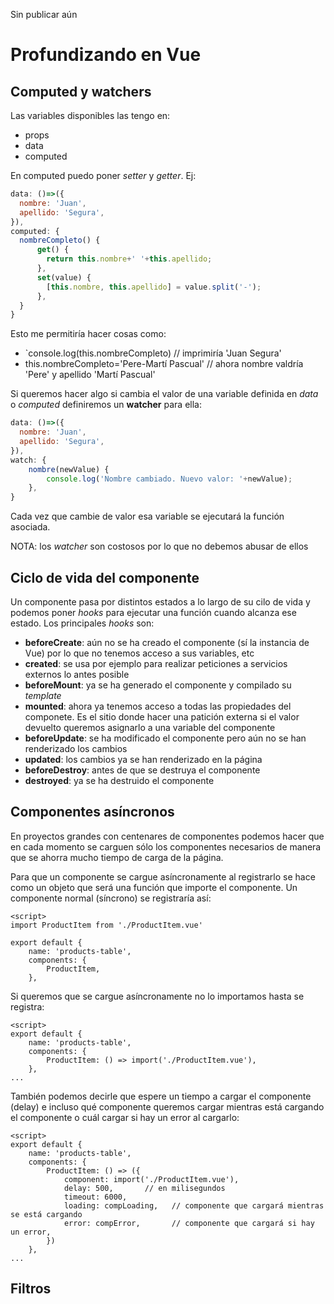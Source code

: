 Sin publicar aún

# Profundizando en Vue
## Computed y watchers
Las variables disponibles las tengo en:
- props
- data
- computed

En computed puedo poner _setter_ y _getter_. Ej:
```javascript
data: ()=>({
  nombre: 'Juan',
  apellido: 'Segura', 
}),
computed: {
  nombreCompleto() {
      get() {
        return this.nombre+' '+this.apellido;
      },
      set(value) {
        [this.nombre, this.apellido] = value.split('-');
      },
  }
}
```

Esto me permitiría hacer cosas como:
- `console.log(this.nombreCompleto)     // imprimiría 'Juan Segura'
- this.nombreCompleto='Pere-Martí Pascual'   // ahora nombre valdría 'Pere' y apellido 'Martí Pascual'

Si queremos hacer algo si cambia el valor de una variable definida en _data_ o _computed_ definiremos un **watcher** para ella:
```javascript
data: ()=>({
  nombre: 'Juan',
  apellido: 'Segura', 
}),
watch: {
    nombre(newValue) {
        console.log('Nombre cambiado. Nuevo valor: '+newValue);
    },
}
```

Cada vez que cambie de valor esa variable se ejecutará la función asociada. 

NOTA: los _watcher_ son costosos por lo que no debemos abusar de ellos

## Ciclo de vida del componente
Un componente pasa por distintos estados a lo largo de su cilo de vida y podemos poner _hooks_ para ejecutar una función cuando alcanza ese estado. Los principales _hooks_ son:
- **beforeCreate**: aún no se ha creado el componente (sí la instancia de Vue) por lo que no tenemos acceso a sus variables, etc
- **created**: se usa por ejemplo para realizar peticiones a servicios externos lo antes posible
- **beforeMount**: ya se ha generado el componente y compilado su _template_
- **mounted**: ahora ya tenemos acceso a todas las propiedades del componete. Es el sitio donde hacer una patición externa si el valor devuelto queremos asignarlo a una variable del componente
- **beforeUpdate**: se ha modificado el componente pero aún no se han renderizado los cambios
- **updated**: los cambios ya se han renderizado en la página
- **beforeDestroy**: antes de que se destruya el componente
- **destroyed**: ya se ha destruido el componente

## Componentes asíncronos
En proyectos grandes con centenares de componentes podemos hacer que en cada momento se carguen sólo los componentes necesarios de manera que se ahorra mucho tiempo de carga de la página.

Para que un componente se cargue asíncronamente al registrarlo se hace como un objeto que será una función que importe el componente. Un componente normal (síncrono) se registraría así:
```vue
<script>
import ProductItem from './ProductItem.vue'

export default {
    name: 'products-table',
    components: {
        ProductItem,
    },
```

Si queremos que se cargue asíncronamente no lo importamos hasta se registra:
```vue
<script>
export default {
    name: 'products-table',
    components: {
        ProductItem: () => import('./ProductItem.vue'),
    },
...
```

También podemos decirle que espere un tiempo a cargar el componente (delay) e incluso qué componente queremos cargar mientras está cargando el componente o cuál cargar si hay un error al cargarlo:
```vue
<script>
export default {
    name: 'products-table',
    components: {
        ProductItem: () => ({
            component: import('./ProductItem.vue'),
            delay: 500,       // en milisegundos
            timeout: 6000,
            loading: compLoading,   // componente que cargará mientras se está cargando
            error: compError,       // componente que cargará si hay un error,
        })
    },
...
```

## Filtros
